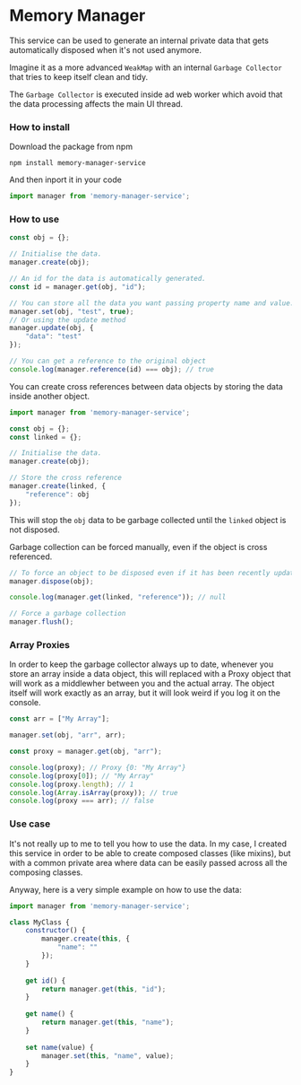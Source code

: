 # Memory Manager

This service can be used to generate an internal private data that gets automatically disposed when it's not used anymore.

Imagine it as a more advanced `WeakMap` with an internal `Garbage Collector` that tries to keep itself clean and tidy.

The `Garbage Collector` is executed inside ad web worker which avoid that the data processing affects the main UI thread.

### How to install
Download the package from npm
```
npm install memory-manager-service
```
And then inport it in your code
```javascript
import manager from 'memory-manager-service';
```
### How to use
```javascript
const obj = {};

// Initialise the data.
manager.create(obj);

// An id for the data is automatically generated.
const id = manager.get(obj, "id");

// You can store all the data you want passing property name and value.
manager.set(obj, "test", true);
// Or using the update method
manager.update(obj, {
    "data": "test"
});

// You can get a reference to the original object
console.log(manager.reference(id) === obj); // true
```

You can create cross references between data objects by storing the data inside another object.

```javascript
import manager from 'memory-manager-service';

const obj = {};
const linked = {};

// Initialise the data.
manager.create(obj);

// Store the cross reference
manager.create(linked, {
    "reference": obj
});
```

This will stop the `obj` data to be garbage collected until the `linked` object is not disposed.

Garbage collection can be forced manually, even if the object is cross referenced.
```javascript
// To force an object to be disposed even if it has been recently updated and/or is cross referenced.
manager.dispose(obj);

console.log(manager.get(linked, "reference")); // null

// Force a garbage collection
manager.flush();
```

### Array Proxies
In order to keep the garbage collector always up to date, whenever you store an array inside a data object, this will replaced with a Proxy object that will work as a middlewher between you and the actual array. The object itself will work exactly as an array, but it will look weird if you log it on the console.
```javascript
const arr = ["My Array"];

manager.set(obj, "arr", arr);

const proxy = manager.get(obj, "arr");

console.log(proxy); // Proxy {0: "My Array"}
console.log(proxy[0]); // "My Array"
console.log(proxy.length); // 1
console.log(Array.isArray(proxy)); // true
console.log(proxy === arr); // false
```
### Use case
It's not really up to me to tell you how to use the data. In my case, I created this service in order to be able to create composed classes (like mixins), but with a common private area where data can be easily passed across all the composing classes.

Anyway, here is a very simple example on how to use the data:
```javascript
import manager from 'memory-manager-service';

class MyClass {
    constructor() {
        manager.create(this, {
            "name": ""
        });
    }
    
    get id() {
        return manager.get(this, "id");
    }
    
    get name() {
        return manager.get(this, "name");
    }
    
    set name(value) {
        manager.set(this, "name", value);
    }
}
```
